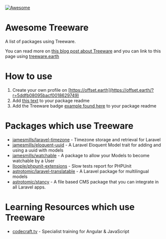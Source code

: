 [![Awesome](https://cdn.rawgit.com/sindresorhus/awesome/d7305f38d29fed78fa85652e3a63e154dd8e8829/media/badge.svg)](https://awesome.re)


# Awesome Treeware
A list of packages using Treeware. 

You can read more on [this blog post about Treeware](https://jamesmills.co.uk/2019/12/02/my-packages-are-now-treeware/?utm_source=github&utm_medium=link&utm_campaign=readme) and you can link to this page using [treeware.earth](http://treeware.earth)

# How to use
1. Create your own profile on [https://offset.earth](https://offset.earth/?r=5ddfb08095bacf0018629749)
2. Add [this text](https://gist.github.com/jamesmills/add9a716c17628494e58f684b2615c66) to your package readme
3. Add the Treeware badge [example found here](https://gist.github.com/jamesmills/add9a716c17628494e58f684b2615c66) to your package readme

# Packages which use Treeware
* [jamesmills/laravel-timezone](https://packagist.org/packages/jamesmills/laravel-timezone) - Timezone storage and retrieval for Laravel
* [jamesmills/eloquent-uuid](https://packagist.org/packages/jamesmills/eloquent-uuid) - A Laravel Eloquent Model trait for adding and using a uuid with models
* [jamesmills/watchable](https://packagist.org/packages/jamesmills/watchable) - A package to allow your Models to become watchable by a User
* [lloople/phpunit-extensions](https://packagist.org/packages/lloople/phpunit-extensions) - Slow tests report for PHPUnit
* [astrotomic/laravel-translatable](https://github.com/Astrotomic/laravel-translatable) - A Laravel package for multilingual models
* [astrotomic/stancy](https://github.com/Astrotomic/stancy) - A file based CMS package that you can integrate in all Laravel apps.

# Learning Resources which use Treeware
* [codecraft.tv](https://codecraft.tv) - Specialist training for Angular & JavaScript
